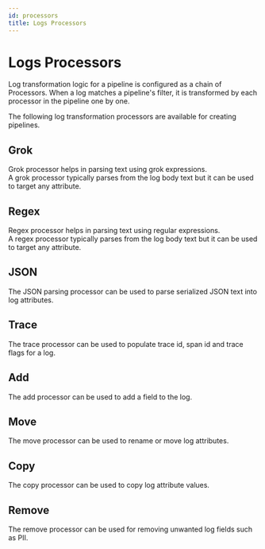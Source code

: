 ```yaml
---
id: processors
title: Logs Processors
---
```


# Logs Processors

Log transformation logic for a pipeline is configured as a chain of Processors.
When a log matches a pipeline's filter, it is transformed by each processor
in the pipeline one by one.

The following log transformation processors are available for creating pipelines.

## Grok
Grok processor helps in parsing text using grok expressions.  
A grok processor typically parses from the log body text but it can be used to target any attribute.

## Regex
Regex processor helps in parsing text using regular expressions.  
A regex processor typically parses from the log body text but it can be used to target any attribute.

## JSON
The JSON parsing processor can be used to parse serialized JSON text into log attributes.

## Trace
The trace processor can be used to populate trace id, span id and trace flags for a log.

## Add
The add processor can be used to add a field to the log.

## Move
The move processor can be used to rename or move log attributes.

## Copy
The copy processor can be used to copy log attribute values.

## Remove
The remove processor can be used for removing unwanted log fields such as PII.